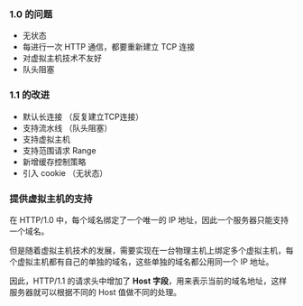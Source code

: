 ### 1.0 的问题

+ 无状态
+ 每进行一次 HTTP 通信，都要重新建立 TCP 连接
+ 对虚拟主机技术不友好
+ 队头阻塞



### 1.1 的改进

- 默认长连接  （反复建立TCP连接）
- 支持流水线 （队头阻塞）
- 支持虚拟主机 
- 支持范围请求 Range
- 新增缓存控制策略
- 引入 cookie （无状态）



### 提供虚拟主机的支持

在 HTTP/1.0 中，每个域名绑定了一个唯一的 IP 地址，因此一个服务器只能支持一个域名。

但是随着虚拟主机技术的发展，需要实现在一台物理主机上绑定多个虚拟主机，每个虚拟主机都有自己的单独的域名，这些单独的域名都公用同一个 IP 地址。

因此，HTTP/1.1 的请求头中增加了 **Host 字段**，用来表示当前的域名地址，这样服务器就可以根据不同的 Host 值做不同的处理。


